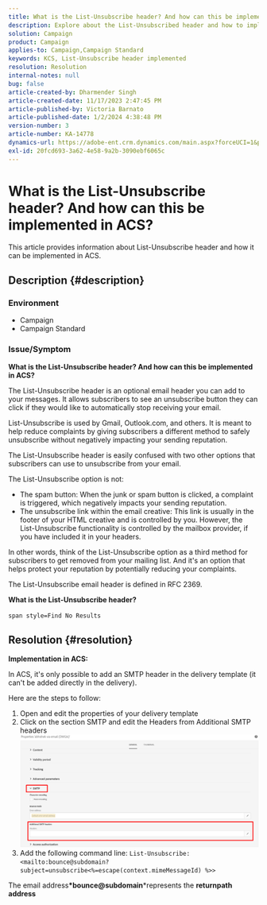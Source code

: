 ```yaml
---
title: What is the List-Unsubscribe header? And how can this be implemented in ACS?
description: Explore about the List-Unsubscribed header and how to implement in ACS.
solution: Campaign
product: Campaign
applies-to: Campaign,Campaign Standard
keywords: KCS, List-Unsubscribe header implemented
resolution: Resolution
internal-notes: null
bug: false
article-created-by: Dharmender Singh
article-created-date: 11/17/2023 2:47:45 PM
article-published-by: Victoria Barnato
article-published-date: 1/2/2024 4:38:48 PM
version-number: 3
article-number: KA-14778
dynamics-url: https://adobe-ent.crm.dynamics.com/main.aspx?forceUCI=1&pagetype=entityrecord&etn=knowledgearticle&id=4c986043-5885-ee11-8179-6045bd006239
exl-id: 20fcd693-3a62-4e58-9a2b-3090ebf6065c
---
```

# What is the List-Unsubscribe header? And how can this be implemented in ACS?


This article provides information about List-Unsubscribe header and how it can be implemented in ACS.

## Description {#description}


### <b>Environment</b>

- Campaign
- Campaign Standard


### <b>Issue/Symptom</b>

<b>What is the List-Unsubscribe header? And how can this be implemented in ACS?</b>

The List-Unsubscribe header is an optional email header you can add to your messages. It allows subscribers to see an unsubscribe button they can click if they would like to automatically stop receiving your email.

List-Unsubscribe is used by Gmail, Outlook.com, and others. It is meant to help reduce complaints by giving subscribers a different method to safely unsubscribe without negatively impacting your sending reputation.

The List-Unsubscribe header is easily confused with two other options that subscribers can use to unsubscribe from your email.

The List-Unsubscribe option is not:

- The spam button: When the junk or spam button is clicked, a complaint is triggered, which negatively impacts your sending reputation.
- The unsubscribe link within the email creative: This link is usually in the footer of your HTML creative and is controlled by you. However, the List-Unsubscribe functionality is controlled by the mailbox provider, if you have included it in your headers.


In other words, think of the List-Unsubscribe option as a third method for subscribers to get removed from your mailing list. And it's an option that helps protect your reputation by potentially reducing your complaints.

The List-Unsubscribe email header is defined in RFC 2369.

<b>What is the List-Unsubscribe header? </b>

`span style=Find No Results`


## Resolution {#resolution}


<b>Implementation in ACS:</b>

In ACS, it's only possible to add an SMTP header in the delivery template (it can't be added directly in the delivery).

Here are the steps to follow:

1. Open and edit the properties of your delivery template
2. Click on the section SMTP and edit the Headers from Additional SMTP headers     ![](assets/52de6f31-8da9-ee11-be37-6045bd006793.png)
3. Add the following command line:    `List-Unsubscribe: <mailto:bounce@subdomain?subject=unsubscribe<%=escape(context.mimeMessageId) %>>`


The email address<b>*bounce@subdomain</b>*represents the <b>returnpath address</b>
